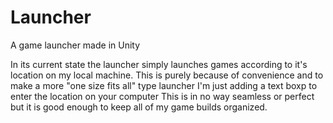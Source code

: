 # Launcher
A game launcher made in Unity

In its current state the launcher simply launches games according to it's location on my local machine.
This is purely because of convenience and to make a more "one size fits all" type launcher I'm just adding a text boxp to enter the location on your computer
This is in no way seamless or perfect but it is good enough to keep all of my game builds organized.
